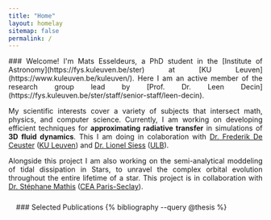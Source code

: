 ```yaml
---
title: "Home"
layout: homelay
sitemap: false
permalink: /
---
```


<style>
.jumbotron{
    padding:3%;
    padding-bottom:10px;
    padding-top:10px;
    margin-top:10px;
    margin-bottom:30px;
}
</style>

<div style="text-align:justify">
### Welcome!
I'm Mats Esseldeurs, a PhD student in the [Institute of Astronomy](https://fys.kuleuven.be/ster) at [KU Leuven](https://www.kuleuven.be/kuleuven/). Here I am an active member of the research group lead by [Prof. Dr. Leen Decin](https://fys.kuleuven.be/ster/staff/senior-staff/leen-decin).

My scientific interests cover a variety of subjects that intersect math, physics, and computer science. Currently, I am working on developing efficient techniques for <strong>approximating radiative transfer</strong> in simulations of <strong>3D fluid dynamics</strong>. This I am doing in colaboration with [Dr. Frederik De Ceuster](https://freddeceuster.github.io/) ([KU Leuven](https://www.kuleuven.be/kuleuven/)) and [Dr. Lionel Siess](http://www.astro.ulb.ac.be/~siess/) ([ULB](https://www.ulb.be/en/ulb-homepage)).

Alongside this project I am also working on the semi-analytical moddeling of tidal dissipation in Stars, to unravel the complex orbital evolution throughout the entire lifetime of a star. This project is in collaboration with [Dr. Stéphane Mathis](http://sfmathis.free.fr/Home.html) ([CEA Paris-Seclay](https://www.cea.fr/paris-saclay/Pages/Accueil.aspx)).
</div>


<div class="jumbotron">
### Selected Publications
{% bibliography --query @thesis %}
</div>
